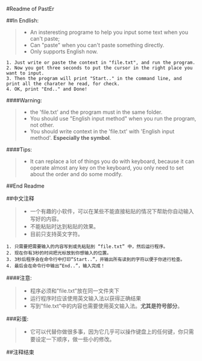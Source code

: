 #Readme of PastEr

<!-- Readme in Endlish -->
##In Endlish:

> * An insteresting programe to help you input some text when you can't paste;
> * Can "paste" when you can't paste something directly.
> * Only supports English now.

```
1. Just write or paste the context in "file.txt", and run the program.
2. Now you got three seconds to put the cursor in the right place you want to input.
3. Then the program will print "Start.." in the command line, and print all the charater he read, for check.
4. OK, print "End.." and Done!
```

####Warning:

 > * the 'file.txt' and the program must in the same folder.
 > * You should use "English input method" when you run the program, not other.
 > * You should write context in the 'file.txt' with 'English input method'. **Especially the symbol**.

####Tips:

 > * It can replace a lot of things you do with keyboard, because it can operate almost any key on the keyboard, you only need to set about the order and do some modify.

##End Readme
<!-- End Readme -->
<!-- 中文注释 -->
##中文注释

 > * 一个有趣的小软件，可以在某些不能直接粘贴的情况下帮助你自动输入写好的内容。
 > * 不能粘贴时达到粘贴的效果。
 > * 目前只支持英文字符。

```
1. 只需要把需要输入的内容写到或先粘贴到 “file.txt” 中，然后运行程序。
2. 现在你有3秒的时间把光标放到你想输入的位置。
3. 3秒后程序会在命令行中打印“Start..”，并输出所有读到的字符以便于你进行检查。
4. 最后会在命令行中输出“End..”，输入完成！
```

####注意:
 > * 程序必须和"file.txt"放在同一文件夹下
 > * 运行程序时应该使用英文输入法以获得正确结果
 > * 写到"file.txt"中的内容也需要使用英文输入法。**尤其是符号部分**。
 
###彩蛋:
 > * 它可以代替你做很多事，因为它几乎可以操作键盘上的任何键，你只需要设定一下顺序，做一些小的修改。

##注释结束

<!-- 注释结束 -->